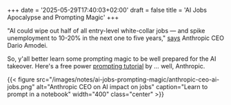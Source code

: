+++
date = '2025-05-29T17:40:03+02:00'
draft = false
title = 'AI Jobs Apocalypse and Prompting Magic'
+++

"AI could wipe out half of all entry-level white-collar jobs — and spike unemployment to 10-20% in the next one to five years," [says](https://www.axios.com/2025/05/28/ai-jobs-white-collar-unemployment-anthropic) Anthropic CEO Dario Amodei. 

So, y'all better learn some prompting magic to be well prepared for the AI takeover. Here's a free power [prompting tutorial](https://github.com/anthropics/courses/tree/master/prompt_engineering_interactive_tutorial) by … well, Anthropic.

{{< figure src="/images/notes/ai-jobs-prompting-magic/anthropic-ceo-ai-jobs.png" alt="Anthropic CEO on AI impact on jobs" caption="Learn to prompt in a notebook" width="400" class="center" >}}